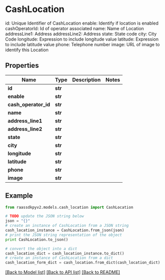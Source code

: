 # CashLocation

id: Unique Identifier of CashLocation  enable: Identify if location is enabled  cashOperatorId: Id of operator associated  name: Name of Location  addressLine1: Address  addressLine2: Address  state: State code  city:  City Code  longitude: Expression to include longitude value  latitude: Expression to include latitude value  phone: Telephone number  image: URL of image to identify this Location

## Properties
Name | Type | Description | Notes
------------ | ------------- | ------------- | -------------
**id** | **str** |  | 
**enable** | **str** |  | 
**cash_operator_id** | **str** |  | 
**name** | **str** |  | 
**address_line1** | **str** |  | 
**address_line2** | **str** |  | 
**state** | **str** |  | 
**city** | **str** |  | 
**longitude** | **str** |  | 
**latitude** | **str** |  | 
**phone** | **str** |  | 
**image** | **str** |  | 

## Example

```python
from raassdkpyv2.models.cash_location import CashLocation

# TODO update the JSON string below
json = "{}"
# create an instance of CashLocation from a JSON string
cash_location_instance = CashLocation.from_json(json)
# print the JSON string representation of the object
print CashLocation.to_json()

# convert the object into a dict
cash_location_dict = cash_location_instance.to_dict()
# create an instance of CashLocation from a dict
cash_location_form_dict = cash_location.from_dict(cash_location_dict)
```
[[Back to Model list]](../README.md#documentation-for-models) [[Back to API list]](../README.md#documentation-for-api-endpoints) [[Back to README]](../README.md)



